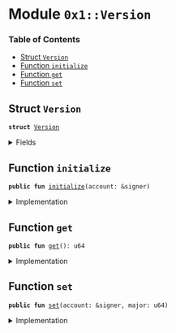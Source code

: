 
<a name="0x1_Version"></a>

# Module `0x1::Version`

### Table of Contents

-  [Struct `Version`](#0x1_Version_Version)
-  [Function `initialize`](#0x1_Version_initialize)
-  [Function `get`](#0x1_Version_get)
-  [Function `set`](#0x1_Version_set)



<a name="0x1_Version_Version"></a>

## Struct `Version`



<pre><code><b>struct</b> <a href="#0x1_Version">Version</a>
</code></pre>



<details>
<summary>Fields</summary>


<dl>
<dt>

<code>major: u64</code>
</dt>
<dd>

</dd>
</dl>


</details>

<a name="0x1_Version_initialize"></a>

## Function `initialize`



<pre><code><b>public</b> <b>fun</b> <a href="#0x1_Version_initialize">initialize</a>(account: &signer)
</code></pre>



<details>
<summary>Implementation</summary>


<pre><code><b>public</b> <b>fun</b> <a href="#0x1_Version_initialize">initialize</a>(account: &signer) {
    <b>assert</b>(<a href="Signer.md#0x1_Signer_address_of">Signer::address_of</a>(account) == <a href="CoreAddresses.md#0x1_CoreAddresses_GENESIS_ACCOUNT">CoreAddresses::GENESIS_ACCOUNT</a>(), <a href="ErrorCode.md#0x1_ErrorCode_ENOT_GENESIS_ACCOUNT">ErrorCode::ENOT_GENESIS_ACCOUNT</a>());

    <a href="Config.md#0x1_Config_publish_new_config">Config::publish_new_config</a>&lt;<a href="#0x1_Version_Version">Self::Version</a>&gt;(
        account,
        <a href="#0x1_Version">Version</a> { major: 1 },
    );
}
</code></pre>



</details>

<a name="0x1_Version_get"></a>

## Function `get`



<pre><code><b>public</b> <b>fun</b> <a href="#0x1_Version_get">get</a>(): u64
</code></pre>



<details>
<summary>Implementation</summary>


<pre><code><b>public</b> <b>fun</b> <a href="#0x1_Version_get">get</a>():u64{
    <b>let</b> version = <a href="Config.md#0x1_Config_get_by_address">Config::get_by_address</a>&lt;<a href="#0x1_Version_Version">Self::Version</a>&gt;(<a href="CoreAddresses.md#0x1_CoreAddresses_GENESIS_ACCOUNT">CoreAddresses::GENESIS_ACCOUNT</a>());
    version.major
}
</code></pre>



</details>

<a name="0x1_Version_set"></a>

## Function `set`



<pre><code><b>public</b> <b>fun</b> <a href="#0x1_Version_set">set</a>(account: &signer, major: u64)
</code></pre>



<details>
<summary>Implementation</summary>


<pre><code><b>public</b> <b>fun</b> <a href="#0x1_Version_set">set</a>(account: &signer, major: u64) {
    <b>assert</b>(<a href="Signer.md#0x1_Signer_address_of">Signer::address_of</a>(account) == <a href="CoreAddresses.md#0x1_CoreAddresses_GENESIS_ACCOUNT">CoreAddresses::GENESIS_ACCOUNT</a>(), <a href="ErrorCode.md#0x1_ErrorCode_ENOT_GENESIS_ACCOUNT">ErrorCode::ENOT_GENESIS_ACCOUNT</a>());
    <b>let</b> old_config = <a href="Config.md#0x1_Config_get">Config::get</a>&lt;<a href="#0x1_Version_Version">Self::Version</a>&gt;(account);

    <b>assert</b>(
        old_config.major &lt; major,
        25
    );

    <a href="Config.md#0x1_Config_set">Config::set</a>&lt;<a href="#0x1_Version_Version">Self::Version</a>&gt;(
        account,
        <a href="#0x1_Version">Version</a> { major }
    );
}
</code></pre>



</details>
